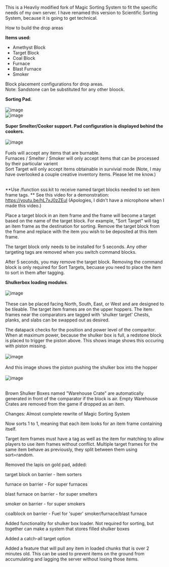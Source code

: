This is a Heavliy modified fork of Magic Sorting System to fit the specific needs of my own server.  I have renamed this version to Scientific Sorting System, because it is going to get technical.

How to build the drop areas

**Items used:**
- Amethyst Block
- Target Block
- Coal Block
- Furnace
- Blast Furnace
- Smoker

Block placement configurations for drop areas.<br />
Note: Sandstone can be substituted for any other bloock.

**Sorting Pad.**<br /><br />
![image](https://user-images.githubusercontent.com/54421422/126387916-37d64f4b-f2a1-41fe-8c80-5d962327189f.png)<br />
![image](https://user-images.githubusercontent.com/54421422/126388878-1423ec14-d181-4301-9f35-140fb8d3130e.png)
<br /><br />
**Super Smelter/Cooker support. Pad configuration is displayed behind the cookers.**<br /><br />
![image](https://user-images.githubusercontent.com/54421422/126388259-f1a21d56-126b-4dec-85eb-bcbc22713eef.png)
<br /><br />
Fuels will accept any items that are burnable.<br />
Furnaces / Smelter / Smoker will only accept items that can be processed by their particular varient<br />
Sort Target will only accept items obtainable in survivial mode (Note, I may have overlooked a couple creative inventory items.  Please let me know.)<br /><br />

**Use /function sss:kit to receive named target blocks needed to set item frame tags.
**
See this video for a demonstration: https://youtu.be/hL7xJ0zZEuI  (Apologies, I didn't have a microphone when I made this video.)

Place a target block in an item frame and the frame will become a target based on the name of the target block.  For example, "Sort Target" will tag an item frame as the destination for sorting. Remove the target block from the frame and replace with the item you wish to be deposited at this item frame.

The target block only needs to be installed for 5 seconds. Any other targeting tags are removed when you switch command blocks.

After 5 seconds, you may remove the target block.  Removing the command block is only required for Sort Targets, becuase you need to place the item to sort in them after tagging.

**Shulkerbox loading modules**.<br /><br />
![image](https://user-images.githubusercontent.com/54421422/126388406-acfcabb2-2238-4206-8416-179c7c521196.png)<br /><br />
These can be placed facing North, South, East, or West and are designed to be tileable.
The target item frames are on the upper hoppers.
The item frames near the comparators are tagged with 'shulker target'
Chests, planks, and slabs can be swapped out as desired.

The datapack checks for the position and power level of the comparitor.  When at maximum power, because the shulker box is full, a redstone block is placed to trigger the piston above.  This shows image shows this occuring with piston missing.<br /><br />
![image](https://user-images.githubusercontent.com/54421422/126388603-11f1ce07-83a3-4dad-b7f7-8376524e638d.png)<br /><br />
And this image shows the piston pushing the shulker box into the hopper<br /><br />
  ![image](https://user-images.githubusercontent.com/54421422/126388811-ae7ab629-81ad-44d5-84ab-124f3a7b4c18.png)<br /><br />

Brown Shulker Boxes named "Warehouse Crate" are automatically generated in front of the comparator if the block is air.  Empty Warehouse Crates are removed from the game if dropped as an item.
  
 

Changes:
Almost complete rewrite of Magic Sorting System

Now sorts 1 to 1, meaning that each item looks for an item frame containing itself.


Target item frames must have a tag as well as the item for matching to allow players to use item frames without conflict.
Multiple target frames for the same item behave as previously, they split between them using sort=random.

Removed the lapis on gold pad, added:

  target block on barrier - Item sorters
  
  furnace on barrier - For super furnaces
  
  blast furnace on barrier - for super smelters
  
  smoker on barrier - for super smokers
  
  coalblock on barrier - Fuel for 'super' smoker/furnace/blast furnace
  
Added functionality for shulker box loader.  Not required for sorting, but together can
make a system that stores filled shulker boxes

Added a catch-all target option

Added a feature that will pull any item in loaded chunks that is over 2 minutes old.  This can be used to prevent items on the ground from accumulating and lagging the server without losing those items.
